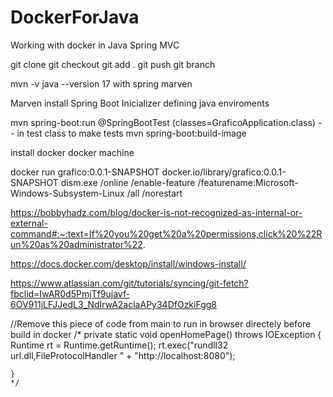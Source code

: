# DockerForJava
Working with docker in Java Spring MVC

git clone
git checkout
git add .
git push
git branch

mvn -v
java --version  17 with spring marven

Marven install
Spring Boot Inicializer
defining  java enviroments

mvn spring-boot:run
@SpringBootTest (classes=GraficoApplication.class) -- in test class to make tests
mvn spring-boot:build-image 

install docker
docker machine



docker run grafico:0.0.1-SNAPSHOT
docker.io/library/grafico:0.0.1-SNAPSHOT
dism.exe /online /enable-feature /featurename:Microsoft-Windows-Subsystem-Linux /all /norestart


https://bobbyhadz.com/blog/docker-is-not-recognized-as-internal-or-external-command#:~:text=If%20you%20get%20a%20permissions,click%20%22Run%20as%20administrator%22.

https://docs.docker.com/desktop/install/windows-install/

https://www.atlassian.com/git/tutorials/syncing/git-fetch?fbclid=IwAR0d5PmjTf9ujavf-6OV911jLFJJedL3_NdIrwA2aclaAPy34DfOzkiFgg8

//Remove this piece of code from main to run in browser directely before build in docker
/* 
	private static void openHomePage() throws IOException {
		Runtime rt = Runtime.getRuntime();
		rt.exec("rundll32 url.dll,FileProtocolHandler " + "http://localhost:8080");

		
	}
	*/
